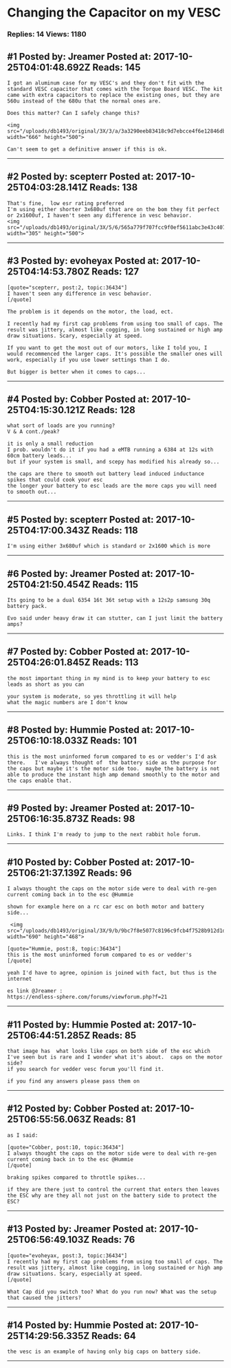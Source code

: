# Changing the Capacitor on my VESC

### Replies: 14 Views: 1180

## \#1 Posted by: Jreamer Posted at: 2017-10-25T04:01:48.692Z Reads: 145

```
I got an aluminum case for my VESC's and they don't fit with the standard VESC capacitor that comes with the Torque Board VESC. The kit came with extra capacitors to replace the existing ones, but they are 560u instead of the 680u that the normal ones are. 

Does this matter? Can I safely change this?

<img src="/uploads/db1493/original/3X/3/a/3a3290eeb83418c9d7ebcce4f6e12846db6d9cc0.jpg" width="666" height="500">

Can't seem to get a definitive answer if this is ok.
```

---
## \#2 Posted by: scepterr Posted at: 2017-10-25T04:03:28.141Z Reads: 138

```
That's fine,  low esr rating preferred
I'm using either shorter 3x680uf that are on the bom they fit perfect or 2x1600uf, I haven't seen any difference in vesc behavior. 
<img src="/uploads/db1493/original/3X/5/6/565a779f707fcc9f0ef5611abc3e43c407751d6e.jpg" width="305" height="500">
```

---
## \#3 Posted by: evoheyax Posted at: 2017-10-25T04:14:53.780Z Reads: 127

```
[quote="scepterr, post:2, topic:36434"]
I haven't seen any difference in vesc behavior.
[/quote]

The problem is it depends on the motor, the load, ect.

I recently had my first cap problems from using too small of caps. The result was jittery, almost like cogging, in long sustained or high amp draw situations. Scary, especially at speed.

If you want to get the most out of our motors, like I told you, I would recommenced the larger caps. It's possible the smaller ones will work, especially if you use lower settings than I do.

But bigger is better when it comes to caps...
```

---
## \#4 Posted by: Cobber Posted at: 2017-10-25T04:15:30.121Z Reads: 128

```
what sort of loads are you running?
V & A cont./peak?

it is only a small reduction
I prob. wouldn't do it if you had a eMTB running a 6384 at 12s with 60cm battery leads...
but if your system is small, and scepy has modified his already so...

the caps are there to smooth out battery lead induced inductance spikes that could cook your esc
the longer your battery to esc leads are the more caps you will need to smooth out...
```

---
## \#5 Posted by: scepterr Posted at: 2017-10-25T04:17:00.343Z Reads: 118

```
I'm using either 3x680uf which is standard or 2x1600 which is more
```

---
## \#6 Posted by: Jreamer Posted at: 2017-10-25T04:21:50.454Z Reads: 115

```
Its going to be a dual 6354 16t 36t setup with a 12s2p samsung 30q battery pack. 

Evo said under heavy draw it can stutter, can I just limit the battery amps?
```

---
## \#7 Posted by: Cobber Posted at: 2017-10-25T04:26:01.845Z Reads: 113

```
the most important thing in my mind is to keep your battery to esc leads as short as you can

your system is moderate, so yes throttling it will help
what the magic numbers are I don't know
```

---
## \#8 Posted by: Hummie Posted at: 2017-10-25T06:10:18.033Z Reads: 101

```
this is the most uninformed forum compared to es or vedder's I'd ask there.   I've always thought of  the battery side as the purpose for the caps but maybe it's the motor side too.  maybe the battery is not able to produce the instant high amp demand smoothly to the motor and the caps enable that.
```

---
## \#9 Posted by: Jreamer Posted at: 2017-10-25T06:16:35.873Z Reads: 98

```
Links. I think I'm ready to jump to the next rabbit hole forum.
```

---
## \#10 Posted by: Cobber Posted at: 2017-10-25T06:21:37.139Z Reads: 96

```
I always thought the caps on the motor side were to deal with re-gen current coming back in to the esc @Hummie

shown for example here on a rc car esc on both motor and battery side...

 <img src="/uploads/db1493/original/3X/9/b/9bc7f8e5077c8196c9fcb4f7528b912d1d2d517f.png" width="690" height="468">

[quote="Hummie, post:8, topic:36434"]
this is the most uninformed forum compared to es or vedder's
[/quote]

yeah I'd have to agree, opinion is joined with fact, but thus is the internet

es link @Jreamer :
https://endless-sphere.com/forums/viewforum.php?f=21
```

---
## \#11 Posted by: Hummie Posted at: 2017-10-25T06:44:51.285Z Reads: 85

```
that image has  what looks like caps on both side of the esc which I've seen but is rare and I wonder what it's about.  caps on the motor side?
if you search for vedder vesc forum you'll find it. 

if you find any answers please pass them on
```

---
## \#12 Posted by: Cobber Posted at: 2017-10-25T06:55:56.063Z Reads: 81

```
as I said:

[quote="Cobber, post:10, topic:36434"]
I always thought the caps on the motor side were to deal with re-gen current coming back in to the esc @Hummie
[/quote]

braking spikes compared to throttle spikes...

if they are there just to control the current that enters then leaves the ESC why are they all not just on the battery side to protect the ESC?
```

---
## \#13 Posted by: Jreamer Posted at: 2017-10-25T06:56:49.103Z Reads: 76

```
[quote="evoheyax, post:3, topic:36434"]
I recently had my first cap problems from using too small of caps. The result was jittery, almost like cogging, in long sustained or high amp draw situations. Scary, especially at speed.
[/quote]

What Cap did you switch too? What do you run now? What was the setup that caused the jitters?
```

---
## \#14 Posted by: Hummie Posted at: 2017-10-25T14:29:56.335Z Reads: 64

```
the vesc is an example of having only big caps on battery side.
```

---
